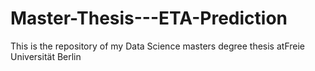 # Master-Thesis---ETA-Prediction
This is the repository of my Data Science masters degree thesis atFreie Universität Berlin
